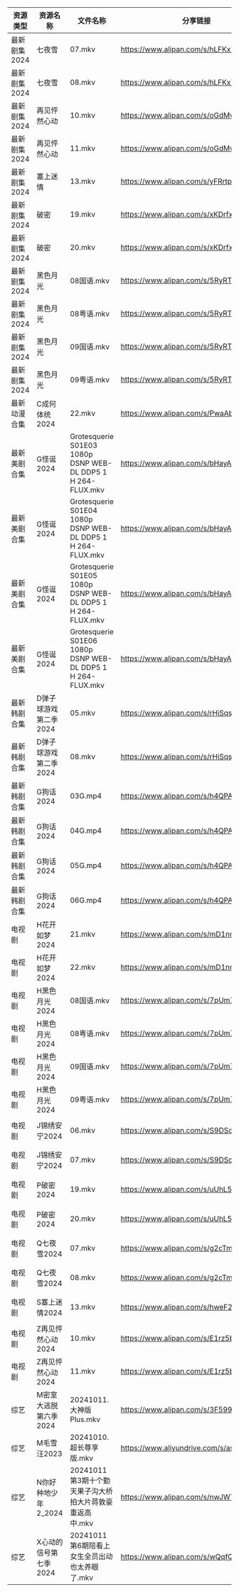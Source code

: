 | 资源类型     | 资源名称          | 文件名称                                                        | 分享链接                                      | 更新时间                |
| -------- | ------------- | ----------------------------------------------------------- | ----------------------------------------- | ------------------- |
| 最新剧集2024 | 七夜雪           | 07.mkv                                                      | https://www.alipan.com/s/hLFKx7XgT16      | 2024-10-11 20:08:21 |
| 最新剧集2024 | 七夜雪           | 08.mkv                                                      | https://www.alipan.com/s/hLFKx7XgT16      | 2024-10-11 20:08:21 |
| 最新剧集2024 | 再见怦然心动        | 10.mkv                                                      | https://www.alipan.com/s/oGdMvcswWAv      | 2024-10-11 19:08:47 |
| 最新剧集2024 | 再见怦然心动        | 11.mkv                                                      | https://www.alipan.com/s/oGdMvcswWAv      | 2024-10-11 19:08:47 |
| 最新剧集2024 | 塞上迷情          | 13.mkv                                                      | https://www.alipan.com/s/yFRrtpyV8s1      | 2024-10-11 14:08:43 |
| 最新剧集2024 | 破密            | 19.mkv                                                      | https://www.alipan.com/s/xKDrfxjnykD      | 2024-10-11 00:08:31 |
| 最新剧集2024 | 破密            | 20.mkv                                                      | https://www.alipan.com/s/xKDrfxjnykD      | 2024-10-11 00:08:31 |
| 最新剧集2024 | 黑色月光          | 08国语.mkv                                                    | https://www.alipan.com/s/5RyRT67HTWc      | 2024-10-11 14:08:57 |
| 最新剧集2024 | 黑色月光          | 08粤语.mkv                                                    | https://www.alipan.com/s/5RyRT67HTWc      | 2024-10-11 14:08:57 |
| 最新剧集2024 | 黑色月光          | 09国语.mkv                                                    | https://www.alipan.com/s/5RyRT67HTWc      | 2024-10-11 14:08:57 |
| 最新剧集2024 | 黑色月光          | 09粤语.mkv                                                    | https://www.alipan.com/s/5RyRT67HTWc      | 2024-10-11 14:08:56 |
| 最新动漫合集   | C成何体统2024     | 22.mkv                                                      | https://www.alipan.com/s/PwaAbN16cec      | 2024-10-11 12:08:21 |
| 最新美剧合集   | G怪诞2024       | Grotesquerie S01E03 1080p DSNP WEB-DL DDP5 1 H 264-FLUX.mkv | https://www.alipan.com/s/bHayAxAMgZQ      | 2024-10-11 12:05:26 |
| 最新美剧合集   | G怪诞2024       | Grotesquerie S01E04 1080p DSNP WEB-DL DDP5 1 H 264-FLUX.mkv | https://www.alipan.com/s/bHayAxAMgZQ      | 2024-10-11 12:05:26 |
| 最新美剧合集   | G怪诞2024       | Grotesquerie S01E05 1080p DSNP WEB-DL DDP5 1 H 264-FLUX.mkv | https://www.alipan.com/s/bHayAxAMgZQ      | 2024-10-11 12:05:26 |
| 最新美剧合集   | G怪诞2024       | Grotesquerie S01E06 1080p DSNP WEB-DL DDP5 1 H 264-FLUX.mkv | https://www.alipan.com/s/bHayAxAMgZQ      | 2024-10-11 12:05:25 |
| 最新韩剧合集   | D弹子球游戏第二季2024 | 05.mkv                                                      | https://www.alipan.com/s/rHiSqsj2emw      | 2024-10-11 12:05:23 |
| 最新韩剧合集   | D弹子球游戏第二季2024 | 08.mkv                                                      | https://www.alipan.com/s/rHiSqsj2emw      | 2024-10-11 12:05:22 |
| 最新韩剧合集   | G狗话2024       | 03G.mp4                                                     | https://www.alipan.com/s/h4QPAffesJn      | 2024-10-11 12:05:30 |
| 最新韩剧合集   | G狗话2024       | 04G.mp4                                                     | https://www.alipan.com/s/h4QPAffesJn      | 2024-10-11 12:05:30 |
| 最新韩剧合集   | G狗话2024       | 05G.mp4                                                     | https://www.alipan.com/s/h4QPAffesJn      | 2024-10-11 12:05:29 |
| 最新韩剧合集   | G狗话2024       | 06G.mp4                                                     | https://www.alipan.com/s/h4QPAffesJn      | 2024-10-11 12:05:29 |
| 电视剧      | H花开如梦2024     | 21.mkv                                                      | https://www.alipan.com/s/mD1nnw28NML      | 2024-10-11 20:05:38 |
| 电视剧      | H花开如梦2024     | 22.mkv                                                      | https://www.alipan.com/s/mD1nnw28NML      | 2024-10-11 20:05:38 |
| 电视剧      | H黑色月光2024     | 08国语.mkv                                                    | https://www.alipan.com/s/7pUm76Qoqso      | 2024-10-11 14:05:42 |
| 电视剧      | H黑色月光2024     | 08粤语.mkv                                                    | https://www.alipan.com/s/7pUm76Qoqso      | 2024-10-11 14:05:42 |
| 电视剧      | H黑色月光2024     | 09国语.mkv                                                    | https://www.alipan.com/s/7pUm76Qoqso      | 2024-10-11 14:05:42 |
| 电视剧      | H黑色月光2024     | 09粤语.mkv                                                    | https://www.alipan.com/s/7pUm76Qoqso      | 2024-10-11 14:05:41 |
| 电视剧      | J锦绣安宁2024     | 06.mkv                                                      | https://www.alipan.com/s/S9DScaATSGS      | 2024-10-11 20:05:46 |
| 电视剧      | J锦绣安宁2024     | 07.mkv                                                      | https://www.alipan.com/s/S9DScaATSGS      | 2024-10-11 19:05:47 |
| 电视剧      | P破密2024       | 19.mkv                                                      | https://www.alipan.com/s/uUhL514p4K1      | 2024-10-11 00:05:48 |
| 电视剧      | P破密2024       | 20.mkv                                                      | https://www.alipan.com/s/uUhL514p4K1      | 2024-10-11 00:05:48 |
| 电视剧      | Q七夜雪2024      | 07.mkv                                                      | https://www.alipan.com/s/g2cTmZKN3D1      | 2024-10-11 20:06:05 |
| 电视剧      | Q七夜雪2024      | 08.mkv                                                      | https://www.alipan.com/s/g2cTmZKN3D1      | 2024-10-11 20:06:05 |
| 电视剧      | S塞上迷情2024     | 13.mkv                                                      | https://www.alipan.com/s/hweF2uo2WDH      | 2024-10-11 14:06:16 |
| 电视剧      | Z再见怦然心动2024   | 10.mkv                                                      | https://www.alipan.com/s/E1rz5buHYSs      | 2024-10-11 19:06:49 |
| 电视剧      | Z再见怦然心动2024   | 11.mkv                                                      | https://www.alipan.com/s/E1rz5buHYSs      | 2024-10-11 19:06:49 |
| 综艺       | M密室大逃脱第六季2024 | 20241011.大神版Plus.mkv                                        | https://www.alipan.com/s/3F599jmMJTn      | 2024-10-11 20:07:07 |
| 综艺       | M毛雪汪2023      | 20241010.超长尊享版.mkv                                          | https://www.aliyundrive.com/s/asPqfgPRqAg | 2024-10-11 00:07:00 |
| 综艺       | N你好种地少年2_2024 | 20241011第3期十个勤天果子沟大桥拍大片蒋敦豪重返高中.mkv                          | https://www.alipan.com/s/nwJWTb1ZcKF      | 2024-10-11 20:07:22 |
| 综艺       | X心动的信号第七季2024 | 20241011第6期陪看上女生全员出动也太养眼了.mkv                               | https://www.alipan.com/s/wQqfQxMS8Sx      | 2024-10-11 14:08:12 |
